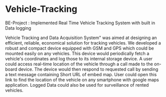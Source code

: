 # Vehicle-Tracking
BE-Project : Implemented Real Time Vehicle Tracking System with  built in Data logging

Vehicle Tracking and Data Acquisition System" was aimed at designing an efficient, reliable, economical solution for
tracking vehicles. We developed a robust and compact device equipped with GSM
and GPS which could be mounted easily on any vehicles. This device would
periodically fetch a vehicle's coordinates and log those to its internal storage device. A
user could access real-time location of the vehicle through a call made to the on-board
device. The device would then respond to requested call by sending a text message
containing Short URL of embed map. User could open this link to find the location of
the vehicle on any smartphone with google maps application. Logged Data could also
be used for surveillance of rented vehicles.
